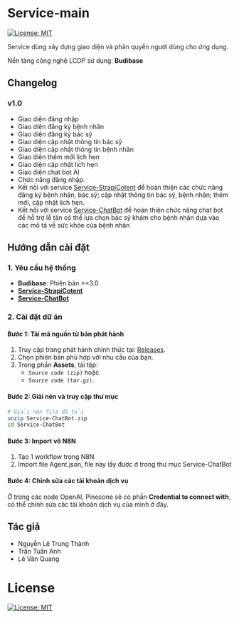 # Service-main
[![License: MIT](https://img.shields.io/badge/License-MIT-yellow.svg)](https://opensource.org/licenses/MIT)

Service dùng xây dựng giao diện và phân quyền người dùng cho ứng dụng.

Nền tảng công nghệ LCDP sử dụng: **Budibase**

## Changelog

### v1.0
- Giao diện đăng nhập
- Giao diện đăng ký bệnh nhân
- Giao diện đăng ký bác sỹ
- Giao diện cập nhật thông tin bác sỹ
- Giao diện cập nhật thông tin bệnh nhân
- Giao diện thêm mới lịch hẹn
- Giao diện cập nhật lịch hẹn
- Giao diện chat bot AI
- Chức năng đăng nhập.
- Kết nối với service [Service-StrapiCotent](https://github.com/trungthanhcva2206/Service-StrapiCotent) để hoàn thiện các chức năng đăng ký bệnh nhân, bác sỹ; cập nhật thông tin bác sỹ, bệnh nhân; thêm mới, cập nhật lịch hẹn.
- Kết nối với service [Service-ChatBot](https://github.com/trungthanhcva2206/Service-ChatBot) để hoàn thiện chức năng chat bot để hỗ trợ lễ tân có thể lựa chọn bác sỹ khám cho bệnh nhân dựa vào các mô tả về sức khỏe của bệnh nhân

## Hướng dẫn cài đặt
### 1. Yêu cầu hệ thống  
- **Budibase**: Phiên bản >=3.0
- **[Service-StrapiCotent](https://github.com/trungthanhcva2206/Service-StrapiCotent)**
- **[Service-ChatBot](https://github.com/trungthanhcva2206/Service-ChatBot)**

### 2. Cài đặt dữ án
#### Bước 1: Tải mã nguồn từ bản phát hành
1. Truy cập trang phát hành chính thức tại: [Releases](https://github.com/trungthanhcva2206/Service-main/releases).
2. Chọn phiên bản phù hợp với nhu cầu của bạn.
3. Trong phần **Assets**, tải tệp:
   - `Source code (zip)` hoặc
   - `Source code (tar.gz)`.

#### Bước 2: Giải nén và truy cập thư mục
```bash
# Giải nén file đã tải
unzip Service-ChatBot.zip
cd Service-ChatBot
```
#### Bước 3: Import vô N8N 
1. Tạo 1 workflow trong N8N
2. Import file Agent.json, file này lấy được ở trong thư mục Service-ChatBot

#### Bước 4: Chỉnh sửa các tài khoản dịch vụ
Ở trong các node OpenAI, Pinecone sẽ có phần **Credential to connect with**, có thể chỉnh sửa các tài khoản dịch vụ của mình ở đây. 

## Tác giả
- Nguyễn Lê Trung Thành
- Trần Tuấn Anh
- Lê Văn Quang

# License
[![License: MIT](https://img.shields.io/badge/License-MIT-yellow.svg)](https://opensource.org/licenses/MIT)
